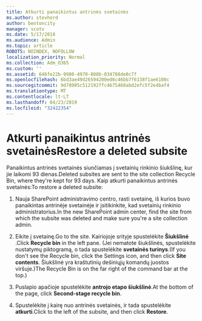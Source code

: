 ```yaml
---
title: Atkurti panaikintus antrinės svetainės
ms.author: stevhord
author: bentoncity
manager: scotv
ms.date: 5/17/2018
ms.audience: Admin
ms.topic: article
ROBOTS: NOINDEX, NOFOLLOW
localization_priority: Normal
ms.collection: Adm_O365
ms.custom: ''
ms.assetid: 646fe22b-9980-4970-800b-034788de0c7f
ms.openlocfilehash: 6bd3ae49d26594200ed6c46bb7f6138f1ae6100c
ms.sourcegitcommit: 9d78905c512192ffc4675468abd2efc5f2e4baf4
ms.translationtype: MT
ms.contentlocale: lt-LT
ms.lasthandoff: 04/23/2019
ms.locfileid: "32422354"
---
```

# <a name="restore-a-deleted-subsite"></a><span data-ttu-id="d62cc-102">Atkurti panaikintus antrinės svetainės</span><span class="sxs-lookup"><span data-stu-id="d62cc-102">Restore a deleted subsite</span></span>

<span data-ttu-id="d62cc-103">Panaikintus antrinės svetainės siunčiamas į svetainių rinkinio šiukšlinę, kur jie laikomi 93 dienas.</span><span class="sxs-lookup"><span data-stu-id="d62cc-103">Deleted subsites are sent to the site collection Recycle Bin, where they're kept for 93 days.</span></span> <span data-ttu-id="d62cc-104">Kaip atkurti panaikintus antrinės svetainės:</span><span class="sxs-lookup"><span data-stu-id="d62cc-104">To restore a deleted subsite:</span></span>
  
1. <span data-ttu-id="d62cc-105">Nauja SharePoint administravimo centro, rasti svetainę, iš kurios buvo panaikintas antrinėje svetainėje ir įsitikinkite, kad svetainių rinkinio administratorius.</span><span class="sxs-lookup"><span data-stu-id="d62cc-105">In the new SharePoint admin center, find the site from which the subsite was deleted and make sure you're a site collection admin.</span></span> 
    
2. <span data-ttu-id="d62cc-106">Eikite į svetainę.</span><span class="sxs-lookup"><span data-stu-id="d62cc-106">Go to the site.</span></span> <span data-ttu-id="d62cc-107">Kairiojoje srityje spustelėkite **Šiukšlinė** .</span><span class="sxs-lookup"><span data-stu-id="d62cc-107">Click **Recycle bin** in the left pane.</span></span> <span data-ttu-id="d62cc-108">(Jei nematote šiukšlinės, spustelėkite nustatymų piktogramą, o tada spustelėkite **svetainės turinys**.</span><span class="sxs-lookup"><span data-stu-id="d62cc-108">(If you don't see the Recycle bin, click the Settings icon, and then click **Site contents**.</span></span> <span data-ttu-id="d62cc-109">Šiukšlinė yra kraštutinių dešiniųjų komandų juostos viršuje.)</span><span class="sxs-lookup"><span data-stu-id="d62cc-109">The Recycle Bin is on the far right of the command bar at the top.)</span></span>
    
3. <span data-ttu-id="d62cc-110">Puslapio apačioje spustelėkite **antrojo etapo šiukšlinė**.</span><span class="sxs-lookup"><span data-stu-id="d62cc-110">At the bottom of the page, click **Second-stage recycle bin**.</span></span>
    
4. <span data-ttu-id="d62cc-111">Spustelėkite į kairę nuo antrinės svetainės, ir tada spustelėkite **atkurti**.</span><span class="sxs-lookup"><span data-stu-id="d62cc-111">Click to the left of the subsite, and then click **Restore**.</span></span>
    

